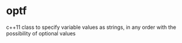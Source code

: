 optf
====

c++11 class to specify variable values as strings, in any order with the possibility of optional values
